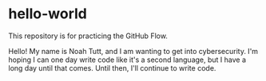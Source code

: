 # hello-world
This repository is for practicing the GitHub Flow.

Hello! My name is Noah Tutt, and I am wanting to get into cybersecurity. I'm hoping I can one day write code like it's a second language, but I have a long day until that comes. Until then, I'll continue to write code.
